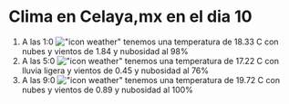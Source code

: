 # Clima en Celaya,mx en el dia 10

1. A las 1:0 !["icon weather"](http://openweathermap.org/img/w/04n.png) tenemos una temperatura de 18.33 C con nubes y  vientos de 1.84 y nubosidad al 98%
1. A las 5:0 !["icon weather"](http://openweathermap.org/img/w/10n.png) tenemos una temperatura de 17.22 C con lluvia ligera y  vientos de 0.45 y nubosidad al 76%
1. A las 9:0 !["icon weather"](http://openweathermap.org/img/w/04d.png) tenemos una temperatura de 19.72 C con nubes y  vientos de 0.89 y nubosidad al 100%
